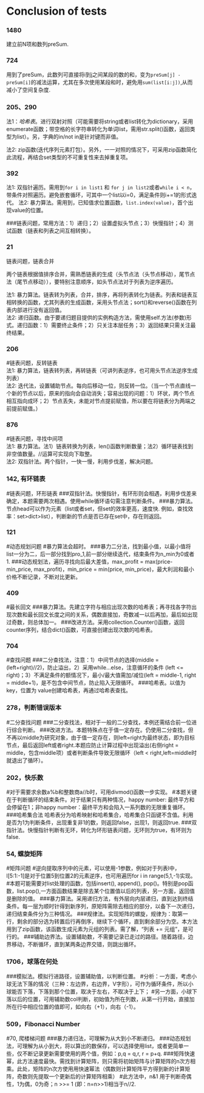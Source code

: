 # Conclusion of tests

### 1480
建立前N项和数列preSum.

### 724
用到了preSum，此数列可直接将i到j之间某段的数的和，变为`preSum[j] -preSum[i]`的减法运算，尤其在多次使用某段和时，避免用`sum(list[i:j])`,从而减小了空间复杂度.

### 205、290
法1：*哈希表*。进行双射对照（可能需要将string或者list转化为dictionary，采用enumerate函数；带空格的长字符串转化为单词list，需用str.split()函数，返回类型为list）。另，字典的in/not in是针对键而非值。  

法2: zip函数(迭代序列元素打包）。另外，一一对照的情况下，可采用zip函数简化此流程，再结合set类型的不可重复性来去掉重复项。

### 392
法1: 双指针遍历。需用到`for i in list1` 和 `for j in list2`或者`while i < n`，带条件对照遍历。避免嵌套循环，可其中一个list以i=0，满足条件则i+=1的形式迭代。
法2: 暴力算法。需用到，已知值求位置函数，`list.index(value)`，首个出现value的位置。

###链表问题，常用方法：1）递归；2）设置虚拟头节点；3）快慢指针；4）测试函数（链表和列表之间互相转换）。

### 21
链表问题，链表合并  

两个链表根据值排序合并，需熟悉链表的生成（头节点法（头节点移动），尾节点法（尾节点移动）），要特别注意顺序，如头节点法对于列表为逆序遍历。  

法1: 暴力算法。链表转为列表，合并，排序，再将列表转化为链表。列表和链表互相转换的函数，尤其列表的生成函数，采用头节点法；sort()和reverse()函数在列表内部进行没有返回值。  
法2: 递归函数。由于要递归题目提供的实例构造方法，需使用self.方法(参数)形式。递归函数：1）需要终止条件；2）只关注本层任务；3）返回结果只需关注最终结果。  

### 206
#链表问题，反转链表  
法1: 暴力算法，链表转列表，再转链表（可讲列表逆序，也可用头节点法逆序生成列表）  
法2: 迭代法，设置辅助节点。每向后移动一位，则反转一位。（当一个节点直线一个新的节点以后，原来的指向会自动消失；容易出现的问题：1）环状，两个节点相互指向成环；2）节点丢失，未能对节点提前赋值，所以要在将链表分为两端之前提前赋值。）  

### 876
#链表问题，寻找中间项  
法1: 暴力算法。法1）链表转换为列表，len()函数判断数量；法2）循环链表找到非空值数量。//运算可实现向下取整。  
法2: 双指针法。两个指针，一快一慢，利用步伐差，解决问题。  

### 142, 有环链表
#链表问题，环形链表
###双指针法。快慢指针，有环形则会相遇，利用步伐差来确定，本题需要两次相遇。使用while循环语句需注意判断条件。
###暴力算法。节点head可以作为元素（list或者set，但set的效率更高，速度快. 例如，查找效率：set>dict>list），判断新的节点是否已存在set中，存在则返回。

### 121
#动态规划问题
#暴力算法会超时。
###暴力二分法，找到最小值，以最小值将list一分为二，后一部分找到pro_1,前一部分继续迭代，结束条件为n_min为0或者1.
###动态规划法，遍历寻找向后最大差值，max_profit = max(price-min_price, max_profit)，min_price = min(price, min_price)，最大利润和最小价格不断记录，不断对比更新。

### 409
#最长回文
###暴力算法。先建立字符与相应出现次数的哈希表；再寻找各字符出现次数和最长回文长度之间的关系，偶数直接加，奇数减一以后再加，最后如出现过奇数，则总体加一。
###改进方法。采用collection.Counter()函数，返回counter序列，结合dict()函数，可直接创建出现次数的哈希表。

### 704
#查找问题
###二分查找法，注意：1）中间节点的选择(middle = (left+right)//2)，防止溢出，2）采用while...else，注意循环的条件 (left <= right)；3）不满足条件的额情况下，最小/最大值需加/减位(left = middle-1, right = middle+1)，是不包含中间节点，防止陷入无限循环。
###哈希表。以值为key，位置为 value创建哈希表，再通过哈希表查找。

### 278，判断错误版本
#二分查找问题
###二分查找法，相对于一般的二分查找，本例还需结合前一位进行综合判断。
###改进方法。本题特殊点在于值一定存在。仍使用二分查找，但不再以middle为研究对象，由于值一定存在，则left=right为最终状态，即为目标节点，最后返回left或者right.本题应防止计算过程中出现溢出(右侧right = middle，包含middle项）或者判断条件导致无限循环（left < right,left=middle时就退出了循环）。

### 202，快乐数
#对于需要求余数a%b和整数商a//b时，可用divmod()函数一步实现。
#本题关键在于判断循环的结束条件。对于结果只有两种情况，happy number: 最终平方和会停留在1；非happy number：最终平方和会陷入一系列数的无限重复循环。
###哈希集合法 哈希表分为哈希映射和哈希集合，哈希集合只函键不含值。利用是否为1为判断条件，出现重复非1的数，则返回false，出现1，则返回true.
###双指针法。快慢指针判断有无环，转化为环形链表问题，无环则为true，有环则为false.

### 54, 螺旋矩阵
#矩阵问题
#逆向提取序列中的元素，可以使用-1参数，例如对于列表l中，l[5:1:-1]是对于位置5到位置2的元素逆序，也可用遍历for i in range(5,1,-1)实现。
#本题可能需要对list处理的函数，包括insert(), append(), pop()。特别是pop函数，list.pop(),一方面函数结果是除去某个位置值以后的列表，另一方面，返回值是删除的值。
###暴力算法。采用递归方法，有外层向内层递归，直到达到终结条件。每一层为顺时针得到新序列，原矩阵需除去相应的部分，以备下一次递归，递归结束条件分为三种情况。
###规律法。实现矩阵的螺旋，规律为：取第一行，剩余的部分选为转置后行再倒序，继续下个循环，直到剩余部分为空。本方法用到了zip函数，该函数生成元素为元组的列表。需了解，“列表 += 元组”，是可行的。
###辅助边界法。设置辅助数，不需要记录已走过的路径。随着路径，边界移动，不断循环，直到某两条边界交错，则跳出循环。

### 1706，球落在何处
###模拟法。模拟行进路径，设置辅助值，以判断位置。
#分析：一方面，考虑小球无法下落的情况（三种：左边界，右边界，V字形），可作为循环条件，所以小球能否下落，下落到那个位置，取决于左右，不取决于上下；
#另一方面，小球下落以后的位置，可用辅助数col判断，初始值为所在列数，从第一行开始，直接加所在行中相应位置的值即可，如向右（+1），向右（-1）。

### 509，Fibonacci Number
#70, 爬楼梯问题
###暴力递归法，可理解为从大到小不断递归。
###动态规划法，可理解为从小到大，将以算出的数保存，可以选择使用list，或者更简单一些，仅不断记录更新需要使用的两个值，例如：p,q = q,r, r = p+q.
###矩阵快速幂，此方法速度最快。需找到计算矩阵，则只需将初始矩阵与计算矩阵的n次方相乘。此处，矩阵的n次方使用用快速幂法（偶数则计算矩阵平方得到新的计算矩阵，奇数则先提取一个更新后的计算矩阵相乘）
#此方法中，n&1 用于判断奇偶性，1为偶，0为奇；n >>= 1 (即：n=n>>1)相当于n//2.
